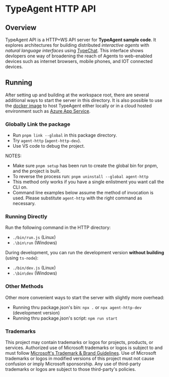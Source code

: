 # TypeAgent HTTP API

## Overview

TypeAgent API is a HTTP+WS API server for **TypeAgent sample code**. It explores architectures for building distributed _interactive agents_ with _natural language interfaces_ using [TypeChat](https://github.com/microsoft/typechat). This interface shows devlopers one way of broadening the reach of Agents to web-enabled devices such as internet browsers, mobile phones, and IOT connected devices.

## Running

After setting up and building at the workspace root, there are several additional ways to start the server in this directory. It is also possible to use the [docker image](../../Dockerfile) to host TypeAgent either locally or in a cloud hosted environment such as [Azure App Service](https://learn.microsoft.com/en-us/azure/app-service/quickstart-custom-container?tabs=dotnet&pivots=container-linux-vscode).

### Globally Link the package

- Run `pnpm link --global` in this package directory.
- Try `agent-http` (`agent-http-dev`).
- Use VS code to debug the project.

NOTES:

- Make sure `pnpm setup` has been run to create the global bin for pnpm, and the project is built.
- To reverse the process run: `pnpm uninstall --global agent-http`
- This method only works if you have a single enlistment you want call the CLI on.
- Command line examples below assume the method of invocation is used. Please substitute `agent-http` with the right command as necessary.

### Running Directly

Run the following command in the HTTP directory:

- `./bin/run.js` (Linux)
- `.\bin\run` (Windows)

During development, you can run the development version **without building** (using `ts-node`):

- `./bin/dev.js` (Linux)
- `.\bin\dev` (Windows)

### Other Methods

Other more convenient ways to start the server with slightly more overhead:

- Running thru package.json's bin: `npx .` or `npx agent-http-dev` (development version)
- Running thru package.json's script: `npm run start`

### Trademarks

This project may contain trademarks or logos for projects, products, or services. Authorized use of Microsoft
trademarks or logos is subject to and must follow
[Microsoft's Trademark & Brand Guidelines](https://www.microsoft.com/en-us/legal/intellectualproperty/trademarks/usage/general).
Use of Microsoft trademarks or logos in modified versions of this project must not cause confusion or imply Microsoft sponsorship.
Any use of third-party trademarks or logos are subject to those third-party's policies.
